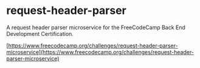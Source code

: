 # request-header-parser

A request header parser microservice for the FreeCodeCamp Back End Development Certification.

[https://www.freecodecamp.org/challenges/request-header-parser-microservice](https://www.freecodecamp.org/challenges/request-header-parser-microservice)
